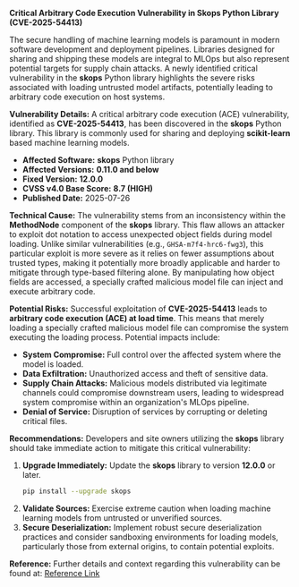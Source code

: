 **Critical Arbitrary Code Execution Vulnerability in Skops Python Library (CVE-2025-54413)**

The secure handling of machine learning models is paramount in modern software development and deployment pipelines. Libraries designed for sharing and shipping these models are integral to MLOps but also represent potential targets for supply chain attacks. A newly identified critical vulnerability in the **skops** Python library highlights the severe risks associated with loading untrusted model artifacts, potentially leading to arbitrary code execution on host systems.

**Vulnerability Details:**
A critical arbitrary code execution (ACE) vulnerability, identified as **CVE-2025-54413**, has been discovered in the **skops** Python library. This library is commonly used for sharing and deploying **scikit-learn** based machine learning models.

*   **Affected Software:** **skops** Python library
*   **Affected Versions:** **0.11.0 and below**
*   **Fixed Version:** **12.0.0**
*   **CVSS v4.0 Base Score:** **8.7 (HIGH)**
*   **Published Date:** 2025-07-26

**Technical Cause:**
The vulnerability stems from an inconsistency within the **MethodNode** component of the **skops** library. This flaw allows an attacker to exploit dot notation to access unexpected object fields during model loading. Unlike similar vulnerabilities (e.g., `GHSA-m7f4-hrc6-fwg3`), this particular exploit is more severe as it relies on fewer assumptions about trusted types, making it potentially more broadly applicable and harder to mitigate through type-based filtering alone. By manipulating how object fields are accessed, a specially crafted malicious model file can inject and execute arbitrary code.

**Potential Risks:**
Successful exploitation of **CVE-2025-54413** leads to **arbitrary code execution (ACE) at load time**. This means that merely loading a specially crafted malicious model file can compromise the system executing the loading process. Potential impacts include:

*   **System Compromise:** Full control over the affected system where the model is loaded.
*   **Data Exfiltration:** Unauthorized access and theft of sensitive data.
*   **Supply Chain Attacks:** Malicious models distributed via legitimate channels could compromise downstream users, leading to widespread system compromise within an organization's MLOps pipeline.
*   **Denial of Service:** Disruption of services by corrupting or deleting critical files.

**Recommendations:**
Developers and site owners utilizing the **skops** library should take immediate action to mitigate this critical vulnerability:

1.  **Upgrade Immediately:** Update the **skops** library to version **12.0.0** or later.
    ```bash
    pip install --upgrade skops
    ```
2.  **Validate Sources:** Exercise extreme caution when loading machine learning models from untrusted or unverified sources.
3.  **Secure Deserialization:** Implement robust secure deserialization practices and consider sandboxing environments for loading models, particularly those from external origins, to contain potential exploits.

**Reference:**
Further details and context regarding this vulnerability can be found at: [Reference Link](https://drive.google.com/drive/folders/1bmVV18mnPbWy21hVYgf51yVJpf78vtB_?usp=sharing)